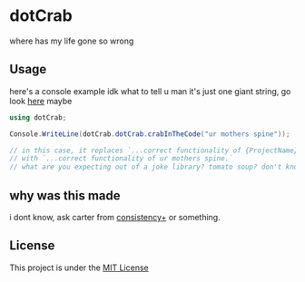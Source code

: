# dotCrab

where has my life gone so wrong

## Usage
here's a console example idk what to tell u man it's just one giant string, go look [here](dotCrabExample) maybe
```csharp
using dotCrab;

Console.WriteLine(dotCrab.dotCrab.crabInTheCode("ur mothers spine"));

// in this case, it replaces `...correct functionality of {ProjectName}.` 
// with `...correct functionality of ur mothers spine.`
// what are you expecting out of a joke library? tomato soup? don't know what to tell u buddy
```

## why was this made
i dont know, ask carter from [consistency+](https://github.com/ConsistencyPlus/ConsistencyPlus/) or something.

## License
This project is under the [MIT License](LICENSE)